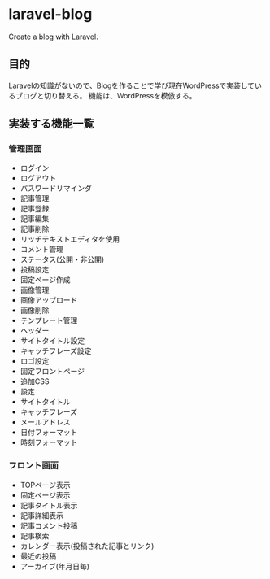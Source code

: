 # laravel-blog
 Create a blog with Laravel.

## 目的
Laravelの知識がないので、Blogを作ることで学び現在WordPressで実装しているブログと切り替える。
機能は、WordPressを模倣する。

## 実装する機能一覧
### 管理画面
- ログイン
- ログアウト
- パスワードリマインダ
- 記事管理
 - 記事登録
 - 記事編集
 - 記事削除
  - リッチテキストエディタを使用
 - コメント管理
 - ステータス(公開・非公開)
 - 投稿設定
- 固定ページ作成
- 画像管理
 - 画像アップロード
 - 画像削除
- テンプレート管理
- ヘッダー
 - サイトタイトル設定
 - キャッチフレーズ設定
 - ロゴ設定
 - 固定フロントページ
 - 追加CSS
- 設定
 - サイトタイトル
 - キャッチフレーズ
 - メールアドレス
 - 日付フォーマット
 - 時刻フォーマット

### フロント画面
- TOPページ表示
- 固定ページ表示
- 記事タイトル表示
- 記事詳細表示
- 記事コメント投稿
- 記事検索
- カレンダー表示(投稿された記事とリンク)
- 最近の投稿
- アーカイブ(年月日毎)
